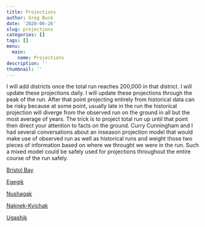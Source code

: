 ```yaml
---
title: Projections
author: Greg Buck
date: '2020-06-26'
slug: projections
categories: []
tags: []
menu:
  main:
    name: Projections  
description: ''
thumbnail: ''
---
```



I will add districts once the total run reaches 200,000 in that district. I will update these projections daily.
I will update these projections through the peak of the run. After that point projecting entirely from historical 
data can be risky because at some point, usually late in the run the historical projection will diverge from the 
observed run on the ground in all but the most average of years. The trick is to project total run up until that 
point then direct your attention to facts on the ground.  Curry Cunningham and I had several conversations about 
an inseason projection model that would make use of observed run as well as historical runs and weight those two 
pieces of information based on where we throught we were in the run. Such a mixed model could be safely used for 
projections throughout the entire course of the run safely.  

[Bristol Bay](https://rpubs.com/gbbuck/626414)

[Egegik](https://rpubs.com/gbbuck/632861)

[Nushagak](https://rpubs.com/gbbuck/633102)

[Naknek-Kvichak](https://rpubs.com/gbbuck/633429)

[Ugashik](https://rpubs.com/gbbuck/636107)

